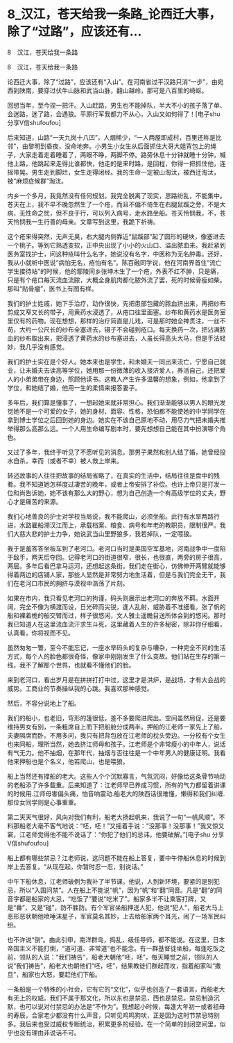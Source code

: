 # 8_汉江，苍天给我一条路_论西迁大事，除了“过路”，应该还有...

8　汉江，苍天给我一条路

8　汉江，苍天给我一条路

论西迁大事，除了“过路”，应该还有“入山”。在河南省过平汉路只消“一步”，由宛西到陕南，要穿过伏牛山脉和武当山脉，翻山越岭，那可是八百里的崎岖。

回想当年，至今捏一把汗。入山赶路，男生也不能掉队，半大不小的孩子落了单、会迷路，迷了路，会遇狼。平原行军我都力不从心，入山又如何得了！[电子shu 分享V信shufoufou]

后来知道，山路“一天九岗十八凹”，人烟稀少，“一人两屋即成村，百里还称是比邻”，由黎明到昏夜，没命地奔。小男生小女生从后面抓住大哥大姐背包上的绳子，大家走着走着睡着了，两眼不睁，两脚不停。路旁休息十分钟就睡十分钟，喊他上路，他跳起来走得比谁都快，他走的是来时路，是回程，你得一把抓住他，连摇带晃。男生走到脚烂，女生走得闭经。我的生命一定被山淘汰，被西迁淘汰，被“麻烦症候群”淘汰。

内乡一个多月，我竟然没有任何规划。我完全脱离了现实，思路纷乱，不能集中。苍天在上，我不早不晚忽然生了一个疮，而且不偏不倚生在右腿鼠蹊之旁，不是大病，无性命之忧，但不良于行，可以列入病号，走水路坐船。苍天怜悯我，不，苍天怜悯我一生行善的母亲。文章写到这里，我跪下祈祷。

这个疮来得突然，无声无臭，右大腿内侧靠近“鼠蹊部”起了圆形的硬块，像塞进去一个桃子。等到它熟透变软，正中央出现了小小的火山口、溢出脓血来。我赶紧到医务室找护士，问这种疮叫什么名字，她说没有名字，中医称为无名肿毒。还好，我从小就听中医说“病怕无名，疮怕有名”。陈百融同学说，他在河南界首住“流亡学生接待站”的时候，他的鄢陵同乡张坤木生了一个疮，外表不红不肿，只是痛，只是有个疮口每天流血流脓，大概全身肌肉都化脓外流了罢，死的时候骨瘦如柴。那叫“贴骨瘤”，医书上有图有样。

我们的护士姓戚，她下手治疗，动作很快，先把患部包藏的脓血挤出来，再把纱布剪成又窄又长的带子，用黄药水浸透了，从疮口往里面塞。纱布和黄药水是医务室里仅有的药物。现在想想，那样的治疗简直是儿戏，可是那时她全神贯注，一丝不苟，大约一公尺长的纱布全塞进去，镊子不会碰到疮口。每天换药一次，把沾满脓血的纱布取出来，把浸透了黄药水的纱布塞进去，人虽长得高头大马，但是手法轻妙，我几乎没有感觉。

我们的护士实在是个好人。她本来也是学生，和未婚夫一同出来流亡，宁愿自己就业，让未婚夫去读高等学位，她用那一份微薄的收入接济爱人，养活自己，还把爱人的小弟弟带在身边，照顾他读书。这教人产生许多温馨的想象，例如，他拿到了学位，和她结了婚，他用一生的柔情来报答妻子。

多年后，我们算是懂事了，一想起她来就非常担心。我们渐渐能够以男人的眼光发觉她不是一个可爱的女子，她的身材、面容、性格，恐怕都不能使她的中学同学在拿到博士学位之后回到她的身边。她实在不该自己原地不动，用尽力气把未婚夫推举得那么高那么远。一个人用生命编写剧本时，要先想想自己能在其中扮演哪个角色。

又过了多年，我终于听见了不愿听见的消息。那男子果然和别人结了婚，她曾经投水自杀，幸而（或者不幸）被人救上岸来。

转述故事的人往往把故事的结局省略了，在真实的生活中，结局往往是盘中的残肴。我不知道她怎样度过凄苦的晚年，或者上帝安排了补偿。也许上帝只是打发一位和尚告诉她，她不该有那么大的野心，想为自己创造一个有高级学位的丈夫，野心才是痛苦的来源。

我们心地善良的护士对学校当局说，我不能爬山，必须坐船。此行有水旱两路行进，水路雇船溯汉江而上，承载档案、粮食、病号和年老的教职员，限制很严。我们大慈大悲的护士力争，她说武当山里野狼多，我若掉队，一定喂狼。

我于是羞答答坐板车到了老河口。老河口当时是美国空军基地，河南战争中一度陷于敌手，两天后夺回。记得老河口的街道很窄，很长，也很直，两旁的房子很高，两层。多年后看巴拿马运河，还想起这条街。我们走在街心，仿佛伸开两臂就能够得着两边的店铺人家，那些人显然是非常努力地生活着，但是与我们完全无干，我们在老河口市民的拥挤与漠视中浩荡了片刻。

如果在市内，我只看见老河口的拘谨，码头则展示出老河口的奔放不羁。水面开阔，完全不像为横渡而设，日光碎而尖锐，逢人乱射，威胁着不准细看。张了帆的船和裸着桅的船交臂而过，样子很悠闲，文人雅士遥瞻目送所体会到的悠闲。那时我已知道人在这里流血流汗求生斗死，这里藏着人生的许多秘密，除非你仔细看，认真看，你将视而不见。

虽然匆匆一瞥，至今不能忘记，一座水旱码头的复杂与嘈杂，一种完全不同的生活方式，每个人的脸色都很奇怪，像家中刚刚发生了什么变故。他们站在生存的第一线，我不了解那个世界，也就看不懂他们的脸。

来到老河口，看出岁月是在拼拼打打中过，这里才是洪炉，是战场，才有大会战的威势。工商业的节奏操纵我的心跳。我喜欢那种感觉。

然后，不容分说地上了船。

我们的船小，也老旧，穹形的篷很低，差不多要爬进爬出。空间虽然局促，还是要维持男女有别，一条粗席自上而下把船舱分成两半。押船的江老师一家先上了船，夫妻隔席而卧。不用多问，我只有把背包放在江老师的枕头旁边。一分校有个女生也来同船，理所当然，她去挤江师母和孩子。江老师是个非常瘦小的中年人，说话有气无力。他不抽烟，在那年代，抽烟与否往往是一个中年男人的健康证明。我看他来押船也是个名义，他若爬山，也是喂狼。

船上当然还有撑船的老大。这些人个个沉默寡言，气氛沉闷，好像给这条骨节响动的老船添了许多载重。后来知道了：江老师早已养成习惯，所有的气力都留着讲课的时候用.江师母害偏头痛，怕音响震动.船老大的陕西话很难懂，懒得和我们纠缠.那位女同学则是心事重重。

第二天天气很好，风向对我们有利，船老大扬起帆来，我说了一句“一帆风顺”。不料那船老大毫不客气地说：“呸，呸！”又摇着手说：“没那事！没那事！”我又惊又窘，江老师觉得他不能不说话了：“你犯了他们的忌讳，他要破解。”[电子shu 分享V信shufoufou]

船上都有哪些禁忌？江老师说，这问题不能在船上答复，要中午停船休息的时候到岸上去答复。“从现在起，你暂时忍一忍，别说话。”

中午下船休息，江老师破例为我补了半节课。他说，人到新环境，要紧的是别犯忌，所以“入国问禁”。人在船上不能说“帆”，因为“帆”和“翻”同音。凡是“翻”的同音字都是船家的大忌，“吃饭了”要说“吃米了”。船家多半不让乘客打牌，又是“番”，又是“碰”，防不胜防。有个军官坐船押送人犯，他说“犯人”，船老大马上恶形恶状朝他喷唾沫星子，军官莫名其妙，上去给船家两个耳光，闹了一场军民纠纷。

也不许说“倒”。由此引申，南洋群岛，捣乱，级任导师，都不能说。在这里，日本帝国主义不能打倒，“道可道、非常道”也不能念。有一群基督徒坐船，每逢吃饭之前，领队的人说：“我们祷告”，船老大朝他“呸，呸”，每天睡觉之前，领队的人说“我们祷告”，船老大也朝他们“呸，呸”，结果教徒们群起而攻，指着船家叫“撒旦”，船家也大怒，要赶他们下船。

一条船是一个特殊的小社会，它有它的“文化”，似乎也创造了一套语言，而船老大有无上的权威。我们不属于那文化，所以东也是禁忌，西也是禁忌。禁忌制造沉默，也可以说对付禁忌的办法是“不作为”。我想起小时候，每逢大年初一或者祖母的寿辰，合家老少都没有什么声音，只听见鸡鸣狗吠，正是因为这时节禁忌特别多。我后来也受过威权专断统治，积累更多的经验。在一个简单的封闭空间里，似乎也没有理由非说话不可。